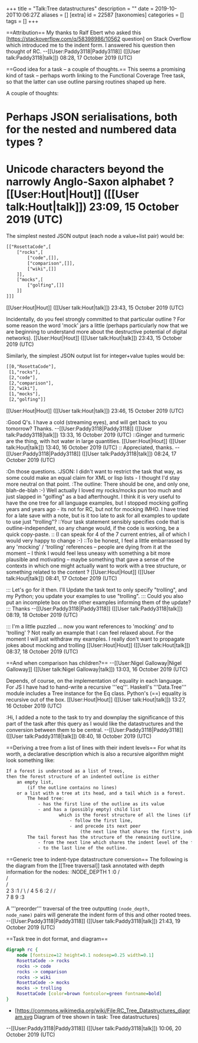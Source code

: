 +++
title = "Talk:Tree datastructures"
description = ""
date = 2019-10-20T10:06:27Z
aliases = []
[extra]
id = 22587
[taxonomies]
categories = []
tags = []
+++

==Attribution==
My thanks to Ralf Ebert who asked this [https://stackoverflow.com/q/58398986/10562 question] on Stack Overflow which introduced me to the indent form. I answered his question then thought of RC. --[[User:Paddy3118|Paddy3118]] ([[User talk:Paddy3118|talk]]) 08:28, 17 October 2019 (UTC)

==Good idea for a task – a couple of thoughts.==
This seems a promising kind of task – perhaps worth linking to the Functional Coverage Tree task, so that the latter can use outline parsing routines shaped up here.

A couple of thoughts:

# Perhaps JSON serialisations, both for the nested and numbered data types ?
# Unicode characters beyond the narrowly Anglo-Saxon alphabet ? [[User:Hout|Hout]] ([[User talk:Hout|talk]]) 23:09, 15 October 2019 (UTC)


The simplest nested JSON output (each node a value+list pair) would be:


```txt
[["RosettaCode",[
    ["rocks",[
        ["code",[]],
        ["comparison",[]],
        ["wiki",[]]
    ]],
    ["mocks",[
        ["golfing",[]]
    ]]
]]]
```
 [[User:Hout|Hout]] ([[User talk:Hout|talk]]) 23:43, 15 October 2019 (UTC)


Incidentally, do you feel strongly committed to that particular outline ? For some reason the word 'mock' jars a little (perhaps particularly now that we are beginning to understand more about the destructive potential of digital networks). [[User:Hout|Hout]] ([[User talk:Hout|talk]]) 23:43, 15 October 2019 (UTC)

Similarly, the simplest JSON output list for integer+value tuples would be:


```txt
[[0,"RosettaCode"],
 [1,"rocks"],
 [2,"code"],
 [2,"comparison"],
 [2,"wiki"],
 [1,"mocks"],
 [2,"golfing"]]
```
 [[User:Hout|Hout]] ([[User talk:Hout|talk]]) 23:46, 15 October 2019 (UTC)

:Good Q's. I have a cold (streaming eyes), and will get back to you tomorrow? Thanks. --[[User:Paddy3118|Paddy3118]] ([[User talk:Paddy3118|talk]]) 13:33, 16 October 2019 (UTC)
::Ginger and turmeric are the thing, with hot water in large quantities. [[User:Hout|Hout]] ([[User talk:Hout|talk]]) 13:40, 16 October 2019 (UTC)
:: Appreciated, thanks. --[[User:Paddy3118|Paddy3118]] ([[User talk:Paddy3118|talk]]) 08:24, 17 October 2019 (UTC)

:On those questions.
:JSON: I didn't want to restrict the task that way, as some could make an equal claim for XML or lisp lists - I thought I'd stay more neutral on that point. 
:The outline: There should be one, and only one, blah-de-blah :-) Well actually I loved my rocks/mocks pun too much and just slapped in "golfing" as a bad afterthought. I think it is very useful to have the one tree for all language examples, but I stopped mocking golfing years and years ago - its not for RC, but not for mocking IMHO. I have tried for a late save with a note, but is it too late to ask for all examples to update to use just "trolling"?
::Your task statement sensibly specifies code that is outline-independent, so any change would, if the code is working, be a quick copy-paste.
:: (I can speak for 4 of the 7 current entries, all of which I would very happy to change :-)
::To be honest, I feel a little embarrassed by any 'mocking' / 'trolling' references – people are dying from it at the moment – I think I would feel less uneasy with something a bit more plausible and motivating – maybe something that gave a sense of the contexts in which one might actually want to work with a tree structure, or something related to the content ? [[User:Hout|Hout]] ([[User talk:Hout|talk]]) 08:41, 17 October 2019 (UTC)

::: Let's go for it then. I'll Update the task text to only specify "trolling", and my Python; you update your examples to use "trolling".
::: Could you also put an incomplete box on the other examples informing them of the update?
::: Thanks --[[User:Paddy3118|Paddy3118]] ([[User talk:Paddy3118|talk]]) 08:19, 18 October 2019 (UTC)

::: I'm a little puzzled ... now you want references to 'mocking' *and* to 'trolling' ? Not really an example that I can feel relaxed about. For the moment I will just withdraw my examples. I really don't want to propagate jokes about mocking and trolling  [[User:Hout|Hout]] ([[User talk:Hout|talk]]) 08:37, 18 October 2019 (UTC)

==And when comparison has children?==
--[[User:Nigel Galloway|Nigel Galloway]] ([[User talk:Nigel Galloway|talk]]) 13:03, 16 October 2019 (UTC)

Depends, of course, on the implementation of equality in each language. For JS I have had to hand-write a recursive '''eq'''. Haskell's '''Data.Tree''' module includes a Tree instance for the Eq class.  Python's (==) equality is recursive out of the box. [[User:Hout|Hout]] ([[User talk:Hout|talk]]) 13:27, 16 October 2019 (UTC)

:Hi, I added a note to the task to try and downplay the significance of this part of the task after this query as I would like the datastructures and the conversion between them to be central. --[[User:Paddy3118|Paddy3118]] ([[User talk:Paddy3118|talk]]) 08:40, 18 October 2019 (UTC)

==Deriving a tree from a list of lines with their indent levels==
For what its worth, a declarative description which is also a recursive algorithm might look something like:

```txt
If a forest is understood as a list of trees,
then the forest structure of an indented outline is either
    an empty list,
        (if the outline contains no lines)
    or a list with a tree at its head, and a tail which is a forest.
        The head tree:
            - has the first line of the outline as its value
            - and has a (possibly empty) child list 
                    which is the forest structure of all the lines (if any) which:
                        - follow the first line,
                        - and precede its next peer
                            (the next line that shares the first's indent level)
        The tail forest has the structure of the remaining outline, 
            - from the next line which shares the indent level of the first line, 
            - to the last line of the outline.
```


==Generic tree to indent-type datastructure conversion==
The following is the diagram from the [[Tree traversal]] task annotated with depth information for the nodes:
                     :NODE_DEPTH
          1              :0
         / \
        /   \
       /     \
      2       3          :1
     / \     /
    4   5   6            :2
   /       / \
  7       8   9          :3

A '''preorder''' traversal of the tree outputting <code>(node_depth, node_name)</code> pairs will generate the indent form of this and other rooted trees.  --[[User:Paddy3118|Paddy3118]] ([[User talk:Paddy3118|talk]]) 21:43, 19 October 2019 (UTC)

==Task tree in dot format, and diagram==

```dot
digraph rc {
    node [fontsize=12 height=0.1 nodesep=0.25 width=0.1]
    RosettaCode -> rocks
    rocks -> code
    rocks -> comparison
    rocks -> wiki
    RosettaCode -> mocks
    mocks -> trolling
    RosettaCode [color=brown fontcolor=green fontname=bold]
}
```


* [https://commons.wikimedia.org/wiki/File:RC_Tree_Datastructures_diagram.svg  Diagram of tree shown in task: Tree datastructures]

 --[[User:Paddy3118|Paddy3118]] ([[User talk:Paddy3118|talk]]) 10:06, 20 October 2019 (UTC)
